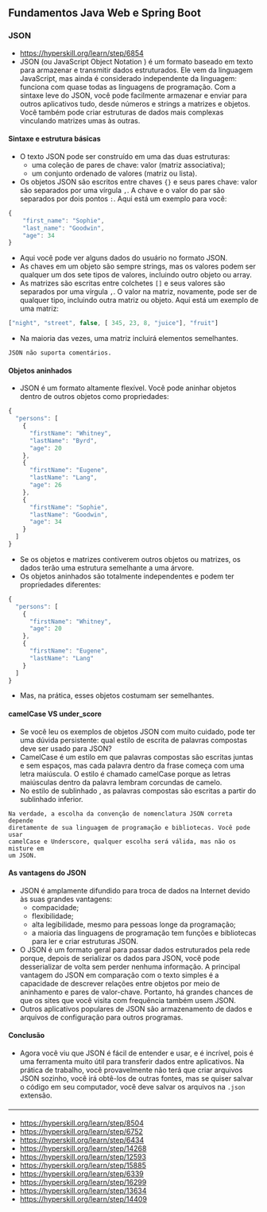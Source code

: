 ## Fundamentos Java Web e Spring Boot
### JSON
* https://hyperskill.org/learn/step/6854
* JSON (ou JavaScript Object Notation ) é um formato baseado em texto para armazenar e transmitir dados estruturados. Ele vem da linguagem JavaScript, mas ainda é considerado independente da linguagem: funciona com quase todas as linguagens de programação. Com a sintaxe leve do JSON, você pode facilmente armazenar e enviar para outros aplicativos tudo, desde números e strings a matrizes e objetos. Você também pode criar estruturas de dados mais complexas vinculando matrizes umas às outras.
#### Sintaxe e estrutura básicas
* O texto JSON pode ser construído em uma das duas estruturas:
    * uma coleção de pares de chave: valor (matriz associativa);
    * um conjunto ordenado de valores (matriz ou lista).
* Os objetos JSON são escritos entre chaves ```{}``` e seus pares chave: valor são separados por uma vírgula ```,```. A chave e o valor do par são separados por dois pontos ```:```. Aqui está um exemplo para você:
```javascript 
{
    "first_name": "Sophie",
    "last_name": "Goodwin",
    "age": 34
}
```
* Aqui você pode ver alguns dados do usuário no formato JSON.
* As chaves em um objeto são sempre strings, mas os valores podem ser qualquer um dos sete tipos de valores, incluindo outro objeto ou array.
* As matrizes são escritas entre colchetes ```[]``` e seus valores são separados por uma vírgula ```,```. O valor na matriz, novamente, pode ser de qualquer tipo, incluindo outra matriz ou objeto. Aqui está um exemplo de uma matriz:
```javascript
["night", "street", false, [ 345, 23, 8, "juice"], "fruit"]
```
* Na maioria das vezes, uma matriz incluirá elementos semelhantes.
```
JSON não suporta comentários.
```
#### Objetos aninhados
* JSON é um formato altamente flexível. Você pode aninhar objetos dentro de outros objetos como propriedades:
```javascript 
{
  "persons": [
    {
      "firstName": "Whitney",
      "lastName": "Byrd",
      "age": 20
    },
    {
      "firstName": "Eugene",
      "lastName": "Lang",
      "age": 26
    },
    {
      "firstName": "Sophie",
      "lastName": "Goodwin",
      "age": 34
    }
  ]
}
```
* Se os objetos e matrizes contiverem outros objetos ou matrizes, os dados terão uma estrutura semelhante a uma árvore.
* Os objetos aninhados são totalmente independentes e podem ter propriedades diferentes:
```javascript
{
  "persons": [
    {
      "firstName": "Whitney",
      "age": 20
    },
    {
      "firstName": "Eugene",
      "lastName": "Lang"
    }
  ]
}
```
* Mas, na prática, esses objetos costumam ser semelhantes.
#### camelCase VS under_score
* Se você leu os exemplos de objetos JSON com muito cuidado, pode ter uma dúvida persistente: qual estilo de escrita de palavras compostas deve ser usado para JSON?
* CamelCase é um estilo em que palavras compostas são escritas juntas e sem espaços, mas cada palavra dentro da frase começa com uma letra maiúscula. O estilo é chamado camelCase porque as letras maiúsculas dentro da palavra lembram corcundas de camelo.
* No estilo de sublinhado , as palavras compostas são escritas a partir do sublinhado inferior.
```
Na verdade, a escolha da convenção de nomenclatura JSON correta depende
diretamente de sua linguagem de programação e bibliotecas. Você pode usar
camelCase e Underscore, qualquer escolha será válida, mas não os misture em
um JSON.
```
#### As vantagens do JSON
* JSON é amplamente difundido para troca de dados na Internet devido às suas grandes vantagens:
    * compacidade;
    * flexibilidade;
    * alta legibilidade, mesmo para pessoas longe da programação;
    * a maioria das linguagens de programação tem funções e bibliotecas para ler e criar estruturas JSON.
* O JSON é um formato geral para passar dados estruturados pela rede porque, depois de serializar os dados para JSON, você pode desserializar de volta sem perder nenhuma informação. A principal vantagem do JSON em comparação com o texto simples é a capacidade de descrever relações entre objetos por meio de aninhamento e pares de valor-chave. Portanto, há grandes chances de que os sites que você visita com frequência também usem JSON.
* Outros aplicativos populares de JSON são armazenamento de dados e arquivos de configuração para outros programas.
#### Conclusão
* Agora você viu que JSON é fácil de entender e usar, e é incrível, pois é uma ferramenta muito útil para transferir dados entre aplicativos. Na prática de trabalho, você provavelmente não terá que criar arquivos JSON sozinho, você irá obtê-los de outras fontes, mas se quiser salvar o código em seu computador, você deve salvar os arquivos na ```.json``` extensão.










#### <hr>

* https://hyperskill.org/learn/step/8504
* https://hyperskill.org/learn/step/6752
* https://hyperskill.org/learn/step/6434
* https://hyperskill.org/learn/step/14268
* https://hyperskill.org/learn/step/12593
* https://hyperskill.org/learn/step/15885
* https://hyperskill.org/learn/step/6339
* https://hyperskill.org/learn/step/16299
* https://hyperskill.org/learn/step/13634
* https://hyperskill.org/learn/step/14409
